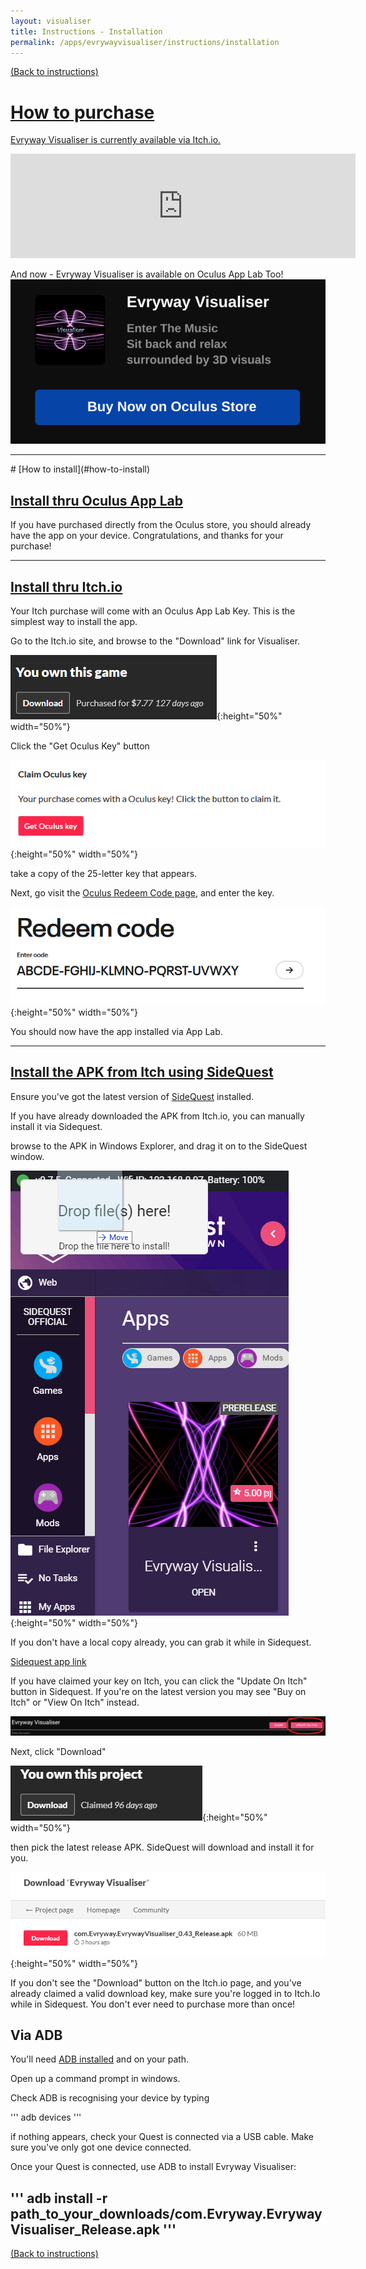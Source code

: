 ```yaml
---
layout: visualiser
title: Instructions - Installation
permalink: /apps/evrywayvisualiser/instructions/installation
---
```

[(Back to instructions)](index)

# [How to purchase](#how-to-download)

[Evryway Visualiser is currently available via Itch.io.](https://evryway.itch.io/evryway-visualiser)

<iframe src="https://itch.io/embed/507905?bg_color=000000&amp;fg_color=f3fde7&amp;link_color=fa5c5c&amp;border_color=333333" width="552" height="167" frameborder="0">
<a href="https://evryway.itch.io/evryway-visualiser">Evryway Visualiser by Evryway</a>
</iframe>


And now - Evryway Visualiser is available on Oculus App Lab Too!
[![AppLab Widget](../visualiser_applab_widget.svg)](https://www.oculus.com/experiences/quest/3485430611585621/?utm_source=evryway.com)


<hr>
# [How to install](#how-to-install)

## [Install thru Oculus App Lab](#install-applab)

If you have purchased directly from the Oculus store, you should already have the app on your device. Congratulations,
and thanks for your purchase!

<hr>

## [Install thru Itch.io](#install-itch)

Your Itch purchase will come with an Oculus App Lab Key. This is the simplest way to install the app.

Go to the Itch.io site, and browse to the "Download" link for Visualiser.

![Key From Itch1](itch_download_button.png){:height="50%" width="50%"}

Click the "Get Oculus Key" button

![Key From Itch2](itch_purchase_key.png){:height="50%" width="50%"}

take a copy of the 25-letter key that appears.

Next, go visit the [Oculus Redeem Code page](https://secure.oculus.com/redeem-code/), and enter the key.

![Key From Itch3](oculus_redeem_code.png){:height="50%" width="50%"}

You should now have the app installed via App Lab.

<hr>

## [Install the APK from Itch using SideQuest](#install-sq)

Ensure you've got the latest version of [SideQuest](https://sidequestvr.com/#/) installed.

If you have already downloaded the APK from Itch.io, you can manually install it via Sidequest.

browse to the APK in Windows Explorer, and drag it on to the SideQuest window.

![install sidequest](install_sidequest.png){:height="50%" width="50%"}

If you don't have a local copy already, you can grab it while in Sidequest.

[Sidequest app link](https://sidequestvr.com/#/app/325)

If you have claimed your key on Itch, you can click the "Update On Itch" button in Sidequest.
If you're on the latest version you may see "Buy on Itch" or "View On Itch" instead.

![install via itch1](install_sq_itch_update.png)

Next, click "Download"

![install via itch1](install_sq_itch1.png){:height="50%" width="50%"}

 then pick the latest release APK.
SideQuest will download and install it for you.

![install via itch2](install_sq_itch2.png){:height="50%" width="50%"}

If you don't see the "Download" button on the Itch.io page, and you've already claimed a valid download key,
make sure you're logged in to Itch.Io while in Sidequest. You don't ever need to purchase more than once!

## Via ADB

You'll need [ADB installed](https://www.howtogeek.com/125769/how-to-install-and-use-abd-the-android-debug-bridge-utility/)
and on your path.

Open up a command prompt in windows. 

Check ADB is recognising your device by typing

'''
    adb devices
'''

if nothing appears, check your Quest is connected via a USB cable. Make sure you've only got one device connected.

Once your Quest is connected, use ADB to install Evryway Visualiser:

'''
adb install -r path_to_your_downloads/com.Evryway.EvrywayVisualiser_Release.apk
'''
---
[(Back to instructions)](index)

